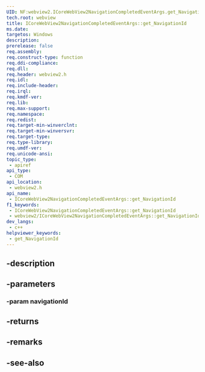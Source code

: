 ```yaml
---
UID: NF:webview2.ICoreWebView2NavigationCompletedEventArgs.get_NavigationId
tech.root: webview
title: ICoreWebView2NavigationCompletedEventArgs::get_NavigationId
ms.date: 
targetos: Windows
description: 
prerelease: false
req.assembly: 
req.construct-type: function
req.ddi-compliance: 
req.dll: 
req.header: webview2.h
req.idl: 
req.include-header: 
req.irql: 
req.kmdf-ver: 
req.lib: 
req.max-support: 
req.namespace: 
req.redist: 
req.target-min-winverclnt: 
req.target-min-winversvr: 
req.target-type: 
req.type-library: 
req.umdf-ver: 
req.unicode-ansi: 
topic_type:
 - apiref
api_type:
 - COM
api_location:
 - webview2.h
api_name:
 - ICoreWebView2NavigationCompletedEventArgs::get_NavigationId
f1_keywords:
 - ICoreWebView2NavigationCompletedEventArgs::get_NavigationId
 - webview2/ICoreWebView2NavigationCompletedEventArgs::get_NavigationId
dev_langs:
 - c++
helpviewer_keywords:
 - get_NavigationId
---
```


## -description

## -parameters

### -param navigationId

## -returns

## -remarks

## -see-also

